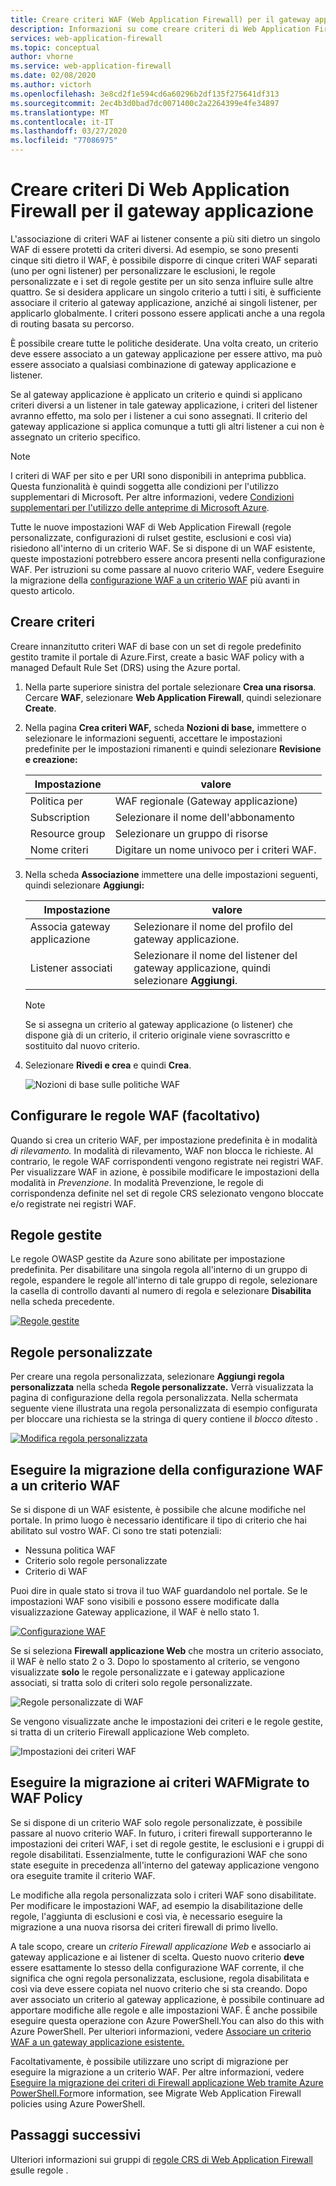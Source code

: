 ```yaml
---
title: Creare criteri WAF (Web Application Firewall) per il gateway applicazione
description: Informazioni su come creare criteri di Web Application Firewall per il gateway applicazione.
services: web-application-firewall
ms.topic: conceptual
author: vhorne
ms.service: web-application-firewall
ms.date: 02/08/2020
ms.author: victorh
ms.openlocfilehash: 3e8cd2f1e594cd6a60296b2df135f275641df313
ms.sourcegitcommit: 2ec4b3d0bad7dc0071400c2a2264399e4fe34897
ms.translationtype: MT
ms.contentlocale: it-IT
ms.lasthandoff: 03/27/2020
ms.locfileid: "77086975"
---
```

# <a name="create-web-application-firewall-policies-for-application-gateway"></a>Creare criteri Di Web Application Firewall per il gateway applicazione

L'associazione di criteri WAF ai listener consente a più siti dietro un singolo WAF di essere protetti da criteri diversi. Ad esempio, se sono presenti cinque siti dietro il WAF, è possibile disporre di cinque criteri WAF separati (uno per ogni listener) per personalizzare le esclusioni, le regole personalizzate e i set di regole gestite per un sito senza influire sulle altre quattro. Se si desidera applicare un singolo criterio a tutti i siti, è sufficiente associare il criterio al gateway applicazione, anziché ai singoli listener, per applicarlo globalmente. I criteri possono essere applicati anche a una regola di routing basata su percorso. 

È possibile creare tutte le politiche desiderate. Una volta creato, un criterio deve essere associato a un gateway applicazione per essere attivo, ma può essere associato a qualsiasi combinazione di gateway applicazione e listener. 

Se al gateway applicazione è applicato un criterio e quindi si applicano criteri diversi a un listener in tale gateway applicazione, i criteri del listener avranno effetto, ma solo per i listener a cui sono assegnati. Il criterio del gateway applicazione si applica comunque a tutti gli altri listener a cui non è assegnato un criterio specifico. 

   > [!NOTE]
   > I criteri di WAF per sito e per URI sono disponibili in anteprima pubblica. Questa funzionalità è quindi soggetta alle condizioni per l'utilizzo supplementari di Microsoft. Per altre informazioni, vedere [Condizioni supplementari per l'utilizzo delle anteprime di Microsoft Azure](https://azure.microsoft.com/support/legal/preview-supplemental-terms/).

Tutte le nuove impostazioni WAF di Web Application Firewall (regole personalizzate, configurazioni di rulset gestite, esclusioni e così via) risiedono all'interno di un criterio WAF. Se si dispone di un WAF esistente, queste impostazioni potrebbero essere ancora presenti nella configurazione WAF. Per istruzioni su come passare al nuovo criterio WAF, vedere Eseguire la migrazione della [configurazione WAF a un criterio WAF](#migrate) più avanti in questo articolo. 

## <a name="create-a-policy"></a>Creare criteri

Creare innanzitutto criteri WAF di base con un set di regole predefinito gestito tramite il portale di Azure.First, create a basic WAF policy with a managed Default Rule Set (DRS) using the Azure portal.

1. Nella parte superiore sinistra del portale selezionare **Crea una risorsa**. Cercare **WAF**, selezionare **Web Application Firewall**, quindi selezionare **Create**.
2. Nella pagina **Crea criteri WAF,** scheda **Nozioni di base,** immettere o selezionare le informazioni seguenti, accettare le impostazioni predefinite per le impostazioni rimanenti e quindi selezionare **Revisione e creazione:**

   |Impostazione  |valore  |
   |---------|---------|
   |Politica per     |WAF regionale (Gateway applicazione)|
   |Subscription     |Selezionare il nome dell'abbonamento|
   |Resource group     |Selezionare un gruppo di risorse|
   |Nome criteri     |Digitare un nome univoco per i criteri WAF.|
3. Nella scheda **Associazione** immettere una delle impostazioni seguenti, quindi selezionare **Aggiungi:**

   |Impostazione  |valore  |
   |---------|---------|
   |Associa gateway applicazione     |Selezionare il nome del profilo del gateway applicazione.|
   |Listener associati     |Selezionare il nome del listener del gateway applicazione, quindi selezionare **Aggiungi**.|

   > [!NOTE]
   > Se si assegna un criterio al gateway applicazione (o listener) che dispone già di un criterio, il criterio originale viene sovrascritto e sostituito dal nuovo criterio.
4. Selezionare **Rivedi e crea** e quindi **Crea**.

   ![Nozioni di base sulle politiche WAF](../media/create-waf-policy-ag/waf-policy-basics.png)

## <a name="configure-waf-rules-optional"></a>Configurare le regole WAF (facoltativo)

Quando si crea un criterio WAF, per impostazione predefinita è in modalità *di rilevamento.* In modalità di rilevamento, WAF non blocca le richieste. Al contrario, le regole WAF corrispondenti vengono registrate nei registri WAF. Per visualizzare WAF in azione, è possibile modificare le impostazioni della modalità in *Prevenzione*. In modalità Prevenzione, le regole di corrispondenza definite nel set di regole CRS selezionato vengono bloccate e/o registrate nei registri WAF.

## <a name="managed-rules"></a>Regole gestite

Le regole OWASP gestite da Azure sono abilitate per impostazione predefinita. Per disabilitare una singola regola all'interno di un gruppo di regole, espandere le regole all'interno di tale gruppo di regole, selezionare la casella di controllo davanti al numero di regola e selezionare **Disabilita** nella scheda precedente.

[![Regole](../media/create-waf-policy-ag/managed-rules.png) gestite](../media/create-waf-policy-ag/managed-rules-lrg.png#lightbox)

## <a name="custom-rules"></a>Regole personalizzate

Per creare una regola personalizzata, selezionare **Aggiungi regola personalizzata** nella scheda **Regole personalizzate.** Verrà visualizzata la pagina di configurazione della regola personalizzata. Nella schermata seguente viene illustrata una regola personalizzata di esempio configurata per bloccare una richiesta se la stringa di query contiene il *blocco di*testo .

[![Modifica regola](../media/create-waf-policy-ag/edit-custom-rule.png) personalizzata](../media/create-waf-policy-ag/edit-custom-rule-lrg.png#lightbox)

## <a name="migrate-your-waf-config-to-a-waf-policy"></a><a name="migrate"></a>Eseguire la migrazione della configurazione WAF a un criterio WAF

Se si dispone di un WAF esistente, è possibile che alcune modifiche nel portale. In primo luogo è necessario identificare il tipo di criterio che hai abilitato sul vostro WAF. Ci sono tre stati potenziali:

- Nessuna politica WAF
- Criterio solo regole personalizzate
- Criterio di WAF

Puoi dire in quale stato si trova il tuo WAF guardandolo nel portale. Se le impostazioni WAF sono visibili e possono essere modificate dalla visualizzazione Gateway applicazione, il WAF è nello stato 1.

[![Configurazione](../media/create-waf-policy-ag/waf-configure.png) WAF](../media/create-waf-policy-ag/waf-configure-lrg.png#lightbox)

Se si seleziona **Firewall applicazione Web** che mostra un criterio associato, il WAF è nello stato 2 o 3. Dopo lo spostamento al criterio, se vengono visualizzate **solo** le regole personalizzate e i gateway applicazione associati, si tratta solo di criteri solo regole personalizzate.

![Regole personalizzate di WAF](../media/create-waf-policy-ag/waf-custom-rules.png)

Se vengono visualizzate anche le impostazioni dei criteri e le regole gestite, si tratta di un criterio Firewall applicazione Web completo. 

![Impostazioni dei criteri WAF](../media/create-waf-policy-ag/waf-policy-settings.png)

## <a name="migrate-to-waf-policy"></a>Eseguire la migrazione ai criteri WAFMigrate to WAF Policy

Se si dispone di un criterio WAF solo regole personalizzate, è possibile passare al nuovo criterio WAF. In futuro, i criteri firewall supporteranno le impostazioni dei criteri WAF, i set di regole gestite, le esclusioni e i gruppi di regole disabilitati. Essenzialmente, tutte le configurazioni WAF che sono state eseguite in precedenza all'interno del gateway applicazione vengono ora eseguite tramite il criterio WAF. 

Le modifiche alla regola personalizzata solo i criteri WAF sono disabilitate. Per modificare le impostazioni WAF, ad esempio la disabilitazione delle regole, l'aggiunta di esclusioni e così via, è necessario eseguire la migrazione a una nuova risorsa dei criteri firewall di primo livello.

A tale scopo, creare un *criterio Firewall applicazione Web* e associarlo ai gateway applicazione e ai listener di scelta. Questo nuovo criterio **deve** essere esattamente lo stesso della configurazione WAF corrente, il che significa che ogni regola personalizzata, esclusione, regola disabilitata e così via deve essere copiata nel nuovo criterio che si sta creando. Dopo aver associato un criterio al gateway applicazione, è possibile continuare ad apportare modifiche alle regole e alle impostazioni WAF. È anche possibile eseguire questa operazione con Azure PowerShell.You can also do this with Azure PowerShell. Per ulteriori informazioni, vedere [Associare un criterio WAF a un gateway applicazione esistente.](associate-waf-policy-existing-gateway.md)

Facoltativamente, è possibile utilizzare uno script di migrazione per eseguire la migrazione a un criterio WAF. Per altre informazioni, vedere [Eseguire la migrazione dei criteri di Firewall applicazione Web tramite Azure PowerShell.For](migrate-policy.md)more information, see Migrate Web Application Firewall policies using Azure PowerShell.

## <a name="next-steps"></a>Passaggi successivi

Ulteriori informazioni sui gruppi di [regole CRS di Web Application Firewall e](application-gateway-crs-rulegroups-rules.md)sulle regole .
